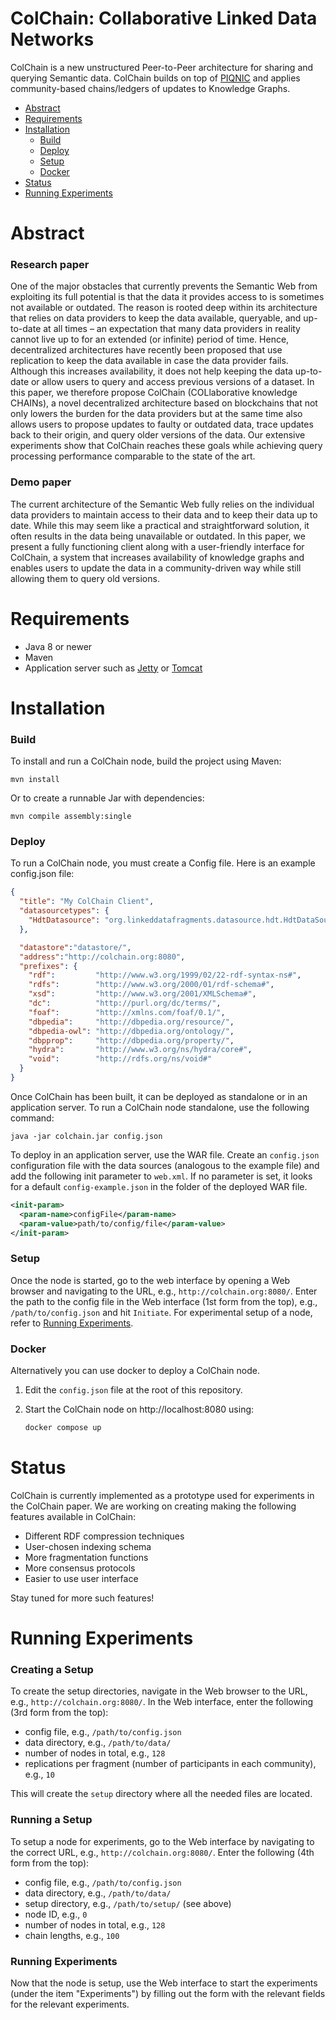# ColChain: Collaborative Linked Data Networks
ColChain is a new unstructured Peer-to-Peer architecture for sharing and querying Semantic data. ColChain builds on top of [PIQNIC](https://github.com/Chraebe/PIQNIC) and applies community-based chains/ledgers of updates to Knowledge Graphs. 
* [Abstract](#abstract)
* [Requirements](#requirements)
* [Installation](#installation)
	* [Build](#build)
	* [Deploy](#deploy)
	* [Setup](#setup)
	* [Docker](#docker)
* [Status](#status)
* [Running Experiments](#running-experiments)
# Abstract
### Research paper
One of the major obstacles that currently prevents the Semantic Web from exploiting its full potential is that the data it provides access to is sometimes not available or outdated. The reason is rooted deep within its architecture that relies on data providers to keep the data available, queryable, and up-to-date at all times – an expectation that many data providers in reality cannot live up to for an extended (or infinite) period of time. Hence, decentralized architectures have recently been proposed that use replication to keep the data available in case the data provider fails. Although this increases availability, it does not help keeping the data up-to-date or allow users to query and access previous versions of a dataset. In this paper, we therefore propose ColChain (COLlaborative knowledge CHAINs), a novel decentralized architecture based on blockchains that not only lowers the burden for the data providers but at the same time also allows users to propose updates to faulty or outdated data, trace updates back to their origin, and query older versions of the data. Our extensive experiments show that ColChain reaches these goals while achieving query processing performance comparable to the state of the art.
### Demo paper
The current architecture of the Semantic Web fully relies on the individual data providers to maintain access to their data and to keep their data up to date. While this may seem like a practical and straightforward solution, it often results in the data being unavailable or outdated. In this paper, we present a fully functioning client along with a user-friendly interface for ColChain, a system that increases availability of knowledge graphs and enables users to update the data in a community-driven way while still allowing them to query old versions.
# Requirements
* Java 8 or newer
* Maven
* Application server such as [Jetty](https://www.eclipse.org/jetty/) or [Tomcat](http://tomcat.apache.org/)
# Installation
### Build
To install and run a ColChain node, build the project using Maven:
```
mvn install
```
Or to create a runnable Jar with dependencies:
```
mvn compile assembly:single
```
### Deploy
To run a ColChain node, you must create a Config file. Here is an example config.json file:
```json
{
  "title": "My ColChain Client",
  "datasourcetypes": {
    "HdtDatasource": "org.linkeddatafragments.datasource.hdt.HdtDataSourceType"
  },

  "datastore":"datastore/",
  "address":"http://colchain.org:8080",
  "prefixes": {
    "rdf":         "http://www.w3.org/1999/02/22-rdf-syntax-ns#",
    "rdfs":        "http://www.w3.org/2000/01/rdf-schema#",
    "xsd":         "http://www.w3.org/2001/XMLSchema#",
    "dc":          "http://purl.org/dc/terms/",
    "foaf":        "http://xmlns.com/foaf/0.1/",
    "dbpedia":     "http://dbpedia.org/resource/",
    "dbpedia-owl": "http://dbpedia.org/ontology/",
    "dbpprop":     "http://dbpedia.org/property/",
    "hydra":       "http://www.w3.org/ns/hydra/core#",
    "void":        "http://rdfs.org/ns/void#"
  }
}
```
Once ColChain has been built, it can be deployed as standalone or in an application server.
To run a ColChain node standalone, use the following command:
```
java -jar colchain.jar config.json
```
To deploy in an application server, use the WAR file. Create an `config.json` configuration file with the data sources (analogous to the example file) and add the following init parameter to `web.xml`. If no parameter is set, it looks for a default `config-example.json` in the folder of the deployed WAR file.
```xml
<init-param>
  <param-name>configFile</param-name>
  <param-value>path/to/config/file</param-value>
</init-param>
```
### Setup
Once the node is started, go to the web interface by opening a Web browser and navigating to the URL, e.g., `http://colchain.org:8080/`. Enter the path to the config file in the Web interface (1st form from the top), e.g., `/path/to/config.json` and hit `Initiate`.
For experimental setup of a node, refer to [Running Experiments](#running-experiments).

### Docker

Alternatively you can use docker to deploy a ColChain node.

1. Edit the `config.json` file at the root of this repository.

2. Start the ColChain node on http://localhost:8080 using:

   ```bash
   docker compose up
   ```

# Status
ColChain is currently implemented as a prototype used for experiments in the ColChain paper. We are working on creating making the following features available in ColChain:
* Different RDF compression techniques
* User-chosen indexing schema
* More fragmentation functions
* More consensus protocols
* Easier to use user interface

Stay tuned for more such features!
# Running Experiments
### Creating a Setup
To create the setup directories, navigate in the Web browser to the URL, e.g., `http://colchain.org:8080/`. In the Web interface, enter the following (3rd form from the top):
* config file, e.g., `/path/to/config.json`
* data directory, e.g., `/path/to/data/`
* number of nodes in total, e.g., `128`
* replications per fragment (number of participants in each community), e.g., `10`

This will create the `setup` directory where all the needed files are located.
### Running a Setup
To setup a node for experiments, go to the Web interface by navigating to the correct URL, e.g., `http://colchain.org:8080/`. Enter the following (4th form from the top):
* config file, e.g., `/path/to/config.json`
* data directory, e.g., `/path/to/data/`
* setup directory, e.g., `/path/to/setup/` (see above)
* node ID, e.g., `0`
* number of nodes in total, e.g., `128`
* chain lengths, e.g., `100`

### Running Experiments
Now that the node is setup, use the Web interface to start the experiments (under the item "Experiments") by filling out the form with the relevant fields for the relevant experiments.

